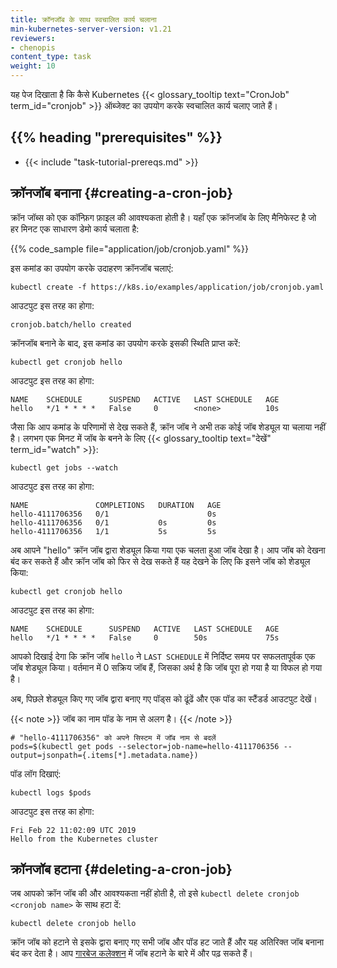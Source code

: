 ```yaml
---
title: क्रॉनजॉब के साथ स्वचालित कार्य चलाना
min-kubernetes-server-version: v1.21
reviewers:
- chenopis
content_type: task
weight: 10
---
```


<!-- overview -->

यह पेज दिखाता है कि कैसे Kubernetes {{< glossary_tooltip text="CronJob" term_id="cronjob" >}} ऑब्जेक्ट का उपयोग करके स्वचालित कार्य चलाए जाते हैं।

## {{% heading "prerequisites" %}}

* {{< include "task-tutorial-prereqs.md" >}}

<!-- steps -->

## क्रॉनजॉब बनाना {#creating-a-cron-job}

क्रॉन जॉब्स को एक कॉन्फ़िग फ़ाइल की आवश्यकता होती है।
यहाँ एक क्रॉनजॉब के लिए मैनिफेस्ट है जो हर मिनट एक साधारण डेमो कार्य चलाता है:

{{% code_sample file="application/job/cronjob.yaml" %}}

इस कमांड का उपयोग करके उदाहरण क्रॉनजॉब चलाएं:

```shell
kubectl create -f https://k8s.io/examples/application/job/cronjob.yaml
```
आउटपुट इस तरह का होगा:

```
cronjob.batch/hello created
```

क्रॉनजॉब बनाने के बाद, इस कमांड का उपयोग करके इसकी स्थिति प्राप्त करें:

```shell
kubectl get cronjob hello
```

आउटपुट इस तरह का होगा:

```
NAME    SCHEDULE      SUSPEND   ACTIVE   LAST SCHEDULE   AGE
hello   */1 * * * *   False     0        <none>          10s
```

जैसा कि आप कमांड के परिणामों से देख सकते हैं, क्रॉन जॉब ने अभी तक कोई जॉब शेड्यूल या चलाया नहीं है।
लगभग एक मिनट में जॉब के बनने के लिए {{< glossary_tooltip text="देखें" term_id="watch" >}}:

```shell
kubectl get jobs --watch
```
आउटपुट इस तरह का होगा:

```
NAME               COMPLETIONS   DURATION   AGE
hello-4111706356   0/1                      0s
hello-4111706356   0/1           0s         0s
hello-4111706356   1/1           5s         5s
```

अब आपने "hello" क्रॉन जॉब द्वारा शेड्यूल किया गया एक चलता हुआ जॉब देखा है।
आप जॉब को देखना बंद कर सकते हैं और क्रॉन जॉब को फिर से देख सकते हैं यह देखने के लिए कि इसने जॉब को शेड्यूल किया:

```shell
kubectl get cronjob hello
```

आउटपुट इस तरह का होगा:

```
NAME    SCHEDULE      SUSPEND   ACTIVE   LAST SCHEDULE   AGE
hello   */1 * * * *   False     0        50s             75s
```

आपको दिखाई देगा कि क्रॉन जॉब `hello` ने `LAST SCHEDULE` में निर्दिष्ट समय पर सफलतापूर्वक एक जॉब शेड्यूल किया। वर्तमान में 0 सक्रिय जॉब हैं, जिसका अर्थ है कि जॉब पूरा हो गया है या विफल हो गया है।

अब, पिछले शेड्यूल किए गए जॉब द्वारा बनाए गए पॉड्स को ढूंढें और एक पॉड का स्टैंडर्ड आउटपुट देखें।

{{< note >}}
जॉब का नाम पॉड के नाम से अलग है।
{{< /note >}}

```shell
# "hello-4111706356" को अपने सिस्टम में जॉब नाम से बदलें
pods=$(kubectl get pods --selector=job-name=hello-4111706356 --output=jsonpath={.items[*].metadata.name})
```
पॉड लॉग दिखाएं:

```shell
kubectl logs $pods
```
आउटपुट इस तरह का होगा:

```
Fri Feb 22 11:02:09 UTC 2019
Hello from the Kubernetes cluster
```

## क्रॉनजॉब हटाना {#deleting-a-cron-job}

जब आपको क्रॉन जॉब की और आवश्यकता नहीं होती है, तो इसे `kubectl delete cronjob <cronjob name>` के साथ हटा दें:

```shell
kubectl delete cronjob hello
```

क्रॉन जॉब को हटाने से इसके द्वारा बनाए गए सभी जॉब और पॉड हट जाते हैं और यह अतिरिक्त जॉब बनाना बंद कर देता है।
आप [गारबेज कलेक्शन](/docs/concepts/architecture/garbage-collection/) में जॉब हटाने के बारे में और पढ़ सकते हैं।